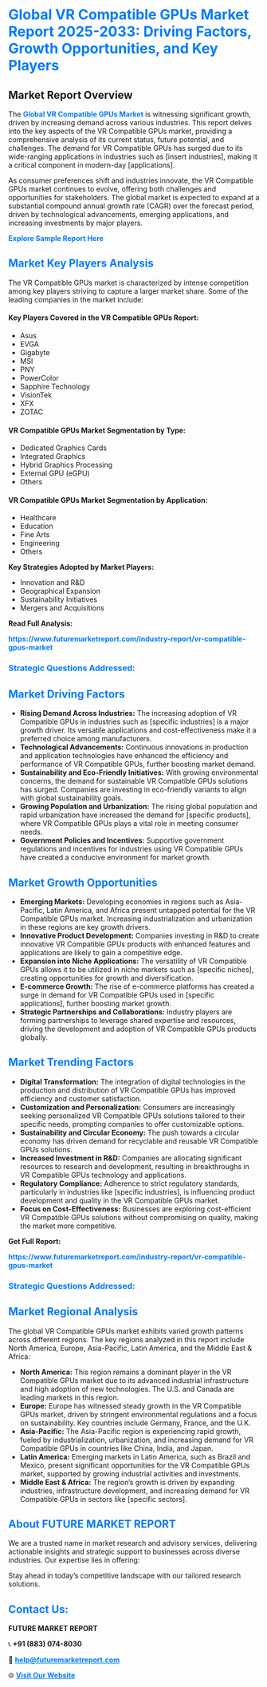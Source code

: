 <h1 style="color: #007BFF;">Global VR Compatible GPUs Market Report 2025-2033: Driving Factors, Growth Opportunities, and Key Players</h1>

<section id="overview">
<h2>Market Report Overview</h2>
<p>The <a href="https://www.futuremarketreport.com/industry-report/vr-compatible-gpus-market" style="color: #007BFF; text-decoration: none;"><strong>Global VR Compatible GPUs Market</strong></a> is witnessing significant growth, driven by increasing demand across various industries. This report delves into the key aspects of the VR Compatible GPUs market, providing a comprehensive analysis of its current status, future potential, and challenges. The demand for VR Compatible GPUs has surged due to its wide-ranging applications in industries such as [insert industries], making it a critical component in modern-day [applications].</p>
<p>As consumer preferences shift and industries innovate, the VR Compatible GPUs market continues to evolve, offering both challenges and opportunities for stakeholders. The global market is expected to expand at a substantial compound annual growth rate (CAGR) over the forecast period, driven by technological advancements, emerging applications, and increasing investments by major players.</p>
</section>

<section id="overview">
<p><a href="https://www.futuremarketreport.com/request-sample/reportId=110086" style="color: #007BFF; text-decoration: none;"><strong>Explore Sample Report Here</strong></a></p>
</section>

<section id="key-players">
<h2 style="color: #007BFF;">Market Key Players Analysis</h2>
<p>The VR Compatible GPUs market is characterized by intense competition among key players striving to capture a larger market share. Some of the leading companies in the market include:</p>
<h4>Key Players Covered in the VR Compatible GPUs Report:</h4>
<ul><li>Asus</li><li>EVGA</li><li>Gigabyte</li><li>MSI</li><li>PNY</li><li>PowerColor</li><li>Sapphire Technology</li><li>VisionTek</li><li>XFX</li><li>ZOTAC</li></ul>
<h4>VR Compatible GPUs Market Segmentation by Type:</h4>
<ul><li>Dedicated Graphics Cards</li><li>Integrated Graphics</li><li>Hybrid Graphics Processing</li><li>External GPU (eGPU)</li><li>Others</li></ul>

<h4>VR Compatible GPUs Market Segmentation by Application:</h4>
<ul><li>Healthcare</li><li>Education</li><li>Fine Arts</li><li>Engineering</li><li>Others</li></ul>
<p><strong>Key Strategies Adopted by Market Players:</strong></p>
<ul>
<li>Innovation and R&D</li>
<li>Geographical Expansion</li>
<li>Sustainability Initiatives</li>
<li>Mergers and Acquisitions</li>
</ul>
</section>

<section>
<p><strong>Read Full Analysis: </strong></p><a href="https://www.futuremarketreport.com/industry-report/vr-compatible-gpus-market" style="color: #007BFF; text-decoration: none;"><strong>https://www.futuremarketreport.com/industry-report/vr-compatible-gpus-market</strong></a>
<h3 style="color: #007BFF;">Strategic Questions Addressed:</h3>
</section>

<section id="driving-factors">
<h2 style="color: #007BFF;">Market Driving Factors</h2>
<ul>
<li><strong>Rising Demand Across Industries:</strong> The increasing adoption of VR Compatible GPUs in industries such as [specific industries] is a major growth driver. Its versatile applications and cost-effectiveness make it a preferred choice among manufacturers.</li>
<li><strong>Technological Advancements:</strong> Continuous innovations in production and application technologies have enhanced the efficiency and performance of VR Compatible GPUs, further boosting market demand.</li>
<li><strong>Sustainability and Eco-Friendly Initiatives:</strong> With growing environmental concerns, the demand for sustainable VR Compatible GPUs solutions has surged. Companies are investing in eco-friendly variants to align with global sustainability goals.</li>
<li><strong>Growing Population and Urbanization:</strong> The rising global population and rapid urbanization have increased the demand for [specific products], where VR Compatible GPUs plays a vital role in meeting consumer needs.</li>
<li><strong>Government Policies and Incentives:</strong> Supportive government regulations and incentives for industries using VR Compatible GPUs have created a conducive environment for market growth.</li>
</ul>
</section>

<section id="growth-opportunities">
<h2 style="color: #007BFF;">Market Growth Opportunities</h2>
<ul>
<li><strong>Emerging Markets:</strong> Developing economies in regions such as Asia-Pacific, Latin America, and Africa present untapped potential for the VR Compatible GPUs market. Increasing industrialization and urbanization in these regions are key growth drivers.</li>
<li><strong>Innovative Product Development:</strong> Companies investing in R&D to create innovative VR Compatible GPUs products with enhanced features and applications are likely to gain a competitive edge.</li>
<li><strong>Expansion into Niche Applications:</strong> The versatility of VR Compatible GPUs allows it to be utilized in niche markets such as [specific niches], creating opportunities for growth and diversification.</li>
<li><strong>E-commerce Growth:</strong> The rise of e-commerce platforms has created a surge in demand for VR Compatible GPUs used in [specific applications], further boosting market growth.</li>
<li><strong>Strategic Partnerships and Collaborations:</strong> Industry players are forming partnerships to leverage shared expertise and resources, driving the development and adoption of VR Compatible GPUs products globally.</li>
</ul>
</section>

<section id="trending-factors">
<h2 style="color: #007BFF;">Market Trending Factors</h2>
<ul>
<li><strong>Digital Transformation:</strong> The integration of digital technologies in the production and distribution of VR Compatible GPUs has improved efficiency and customer satisfaction.</li>
<li><strong>Customization and Personalization:</strong> Consumers are increasingly seeking personalized VR Compatible GPUs solutions tailored to their specific needs, prompting companies to offer customizable options.</li>
<li><strong>Sustainability and Circular Economy:</strong> The push towards a circular economy has driven demand for recyclable and reusable VR Compatible GPUs solutions.</li>
<li><strong>Increased Investment in R&D:</strong> Companies are allocating significant resources to research and development, resulting in breakthroughs in VR Compatible GPUs technology and applications.</li>
<li><strong>Regulatory Compliance:</strong> Adherence to strict regulatory standards, particularly in industries like [specific industries], is influencing product development and quality in the VR Compatible GPUs market.</li>
<li><strong>Focus on Cost-Effectiveness:</strong> Businesses are exploring cost-efficient VR Compatible GPUs solutions without compromising on quality, making the market more competitive.</li>
</ul>
</section>

<section>
<p><strong>Get Full Report: </strong></p><a href="https://www.futuremarketreport.com/industry-report/vr-compatible-gpus-market" style="color: #007BFF; text-decoration: none;"><strong>https://www.futuremarketreport.com/industry-report/vr-compatible-gpus-market</strong></a>
<h3 style="color: #007BFF;">Strategic Questions Addressed:</h3>
</section>


<section id="regional-analysis">
<h2 style="color: #007BFF;">Market Regional Analysis</h2>
<p>The global VR Compatible GPUs market exhibits varied growth patterns across different regions. The key regions analyzed in this report include North America, Europe, Asia-Pacific, Latin America, and the Middle East & Africa:</p>
<ul>
<li><strong>North America:</strong> This region remains a dominant player in the VR Compatible GPUs market due to its advanced industrial infrastructure and high adoption of new technologies. The U.S. and Canada are leading markets in this region.</li>
<li><strong>Europe:</strong> Europe has witnessed steady growth in the VR Compatible GPUs market, driven by stringent environmental regulations and a focus on sustainability. Key countries include Germany, France, and the U.K.</li>
<li><strong>Asia-Pacific:</strong> The Asia-Pacific region is experiencing rapid growth, fueled by industrialization, urbanization, and increasing demand for VR Compatible GPUs in countries like China, India, and Japan.</li>
<li><strong>Latin America:</strong> Emerging markets in Latin America, such as Brazil and Mexico, present significant opportunities for the VR Compatible GPUs market, supported by growing industrial activities and investments.</li>
<li><strong>Middle East & Africa:</strong> The region’s growth is driven by expanding industries, infrastructure development, and increasing demand for VR Compatible GPUs in sectors like [specific sectors].</li>
</ul>
</section>

<footer>
<h2 style="color: #007BFF;">About FUTURE MARKET REPORT</h2>
<p>We are a trusted name in market research and advisory services, delivering actionable insights and strategic support to businesses across diverse industries. Our expertise lies in offering:</p>

<p>Stay ahead in today’s competitive landscape with our tailored research solutions.</p>

<h2 style="color: #007BFF;">Contact Us:</h2>
<p><strong>FUTURE MARKET REPORT</strong></p>
<p>📞 <strong>+91 (883) 074-8030</strong></p>
<p>📧 <strong><a href="mailto:help@futuremarketreport.com" style="color: #007BFF;">help@futuremarketreport.com</a></strong></p>
<p>🌐 <strong><a href="https://www.futuremarketreport.com/" style="color: #007BFF;">Visit Our Website</a></strong></p>
</footer>